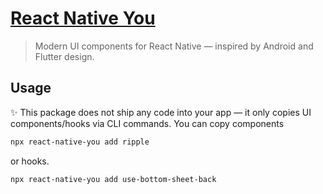 # [React Native You](https://www.reactnativeyou.com/)

> Modern UI components for React Native — inspired by Android and Flutter design.


## Usage

✨ This package does not ship any code into your app — it only copies UI components/hooks via CLI commands.
You can copy components

```sh
npx react-native-you add ripple
```
or hooks.

```sh
npx react-native-you add use-bottom-sheet-back
```

